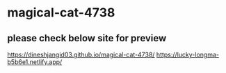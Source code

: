 # magical-cat-4738

## please check below site for preview

https://dineshjangid03.github.io/magical-cat-4738/
https://lucky-longma-b5b6e1.netlify.app/
